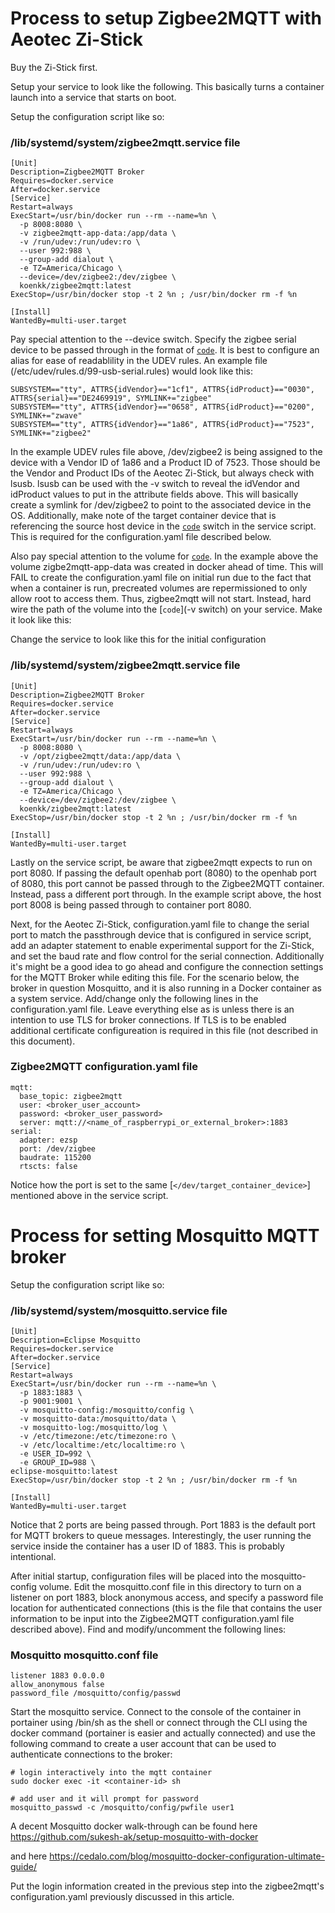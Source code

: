 # Process to setup Zigbee2MQTT with Aeotec Zi-Stick

Buy the Zi-Stick first.

Setup your service to look like the following.  This basically turns a container launch into a service that starts on boot.

Setup the configuration script like so:

### /lib/systemd/system/zigbee2mqtt.service file
    [Unit]
    Description=Zigbee2MQTT Broker
    Requires=docker.service
    After=docker.service
    [Service]
    Restart=always
    ExecStart=/usr/bin/docker run --rm --name=%n \
      -p 8008:8080 \
      -v zigbee2mqtt-app-data:/app/data \
      -v /run/udev:/run/udev:ro \
      --user 992:988 \
      --group-add dialout \
      -e TZ=America/Chicago \
      --device=/dev/zigbee2:/dev/zigbee \
      koenkk/zigbee2mqtt:latest
    ExecStop=/usr/bin/docker stop -t 2 %n ; /usr/bin/docker rm -f %n

    [Install]
    WantedBy=multi-user.target

Pay special attention to the --device switch.  Specify the zigbee serial device to be passed through in the format of [`code`](--device=/dev/<source_host_device>:/dev/<target_container_device>).
It is best to configure an alias for ease of readablility in the UDEV rules.  An example file (/etc/udev/rules.d/99-usb-serial.rules) would look like this:

    SUBSYSTEM=="tty", ATTRS{idVendor}=="1cf1", ATTRS{idProduct}=="0030", ATTRS{serial}=="DE2469919", SYMLINK+="zigbee"
    SUBSYSTEM=="tty", ATTRS{idVendor}=="0658", ATTRS{idProduct}=="0200", SYMLINK+="zwave"
    SUBSYSTEM=="tty", ATTRS{idVendor}=="1a86", ATTRS{idProduct}=="7523", SYMLINK+="zigbee2"

In the example UDEV rules file above, /dev/zigbee2 is being assigned to the device with a Vendor ID of 1a86 and a Product ID of 7523.  Those should be the Vendor and Product IDs of the Aeotec Zi-Stick, but always check with lsusb.  lsusb can be used with the -v switch to reveal the idVendor and idProduct values to put in the attribute fields above.  This will basically create a symlink for /dev/zigbee2 to point to the associated device in the OS.  Additionally, make note of the target container device that is referencing the source host device in the [`code`](--device=/dev/<source_host_device>:/dev/<target_container_device>) switch in the service script.  This is required for the configuration.yaml file described below.

Also pay special attention to the volume for [`code`](/app/data).  In the example above the volume zigbe2mqtt-app-data was created in docker ahead of time.  This will FAIL to create the configuration.yaml file on initial run due to the fact that when a container is run, precreated volumes are repermissioned to only allow root to access them.  Thus, zigbee2mqtt will not start.  Instead, hard wire the path of the volume into the [`code`](-v switch) on your service.  Make it look like this:

Change the service to look like this for the initial configuration

### /lib/systemd/system/zigbee2mqtt.service file
    [Unit]
    Description=Zigbee2MQTT Broker
    Requires=docker.service
    After=docker.service
    [Service]
    Restart=always
    ExecStart=/usr/bin/docker run --rm --name=%n \
      -p 8008:8080 \
      -v /opt/zigbee2mqtt/data:/app/data \
      -v /run/udev:/run/udev:ro \
      --user 992:988 \
      --group-add dialout \
      -e TZ=America/Chicago \
      --device=/dev/zigbee2:/dev/zigbee \
      koenkk/zigbee2mqtt:latest
    ExecStop=/usr/bin/docker stop -t 2 %n ; /usr/bin/docker rm -f %n

    [Install]
    WantedBy=multi-user.target

Lastly on the service script, be aware that zigbee2mqtt expects to run on port 8080.  If passing the default openhab port (8080) to the openhab port of 8080, this port cannot be passed through to the Zigbee2MQTT container.  Instead, pass a different port through.  In the example script above, the host port 8008 is being passed through to container port 8080.
 
Next, for the Aeotec Zi-Stick, configuration.yaml file to change the serial port to match the passthrough device that is configured in service script, add an adapter statement to enable experimental support for the Zi-Stick, and set the baud rate and flow control for the serial connection.  Additionally it's might be a good idea to go ahead and configure the connection settings for the MQTT Broker while editing this file.  For the scenario below, the broker in question Mosquitto, and it is also running in a Docker container as a system service.  Add/change only the following lines in the configuration.yaml file.  Leave everything else as is unless there is an intention to use TLS for broker connections.  If TLS is to be enabled additional certificate
configureation is required in this file (not described in this document).

### Zigbee2MQTT configuration.yaml file
    mqtt:
      base_topic: zigbee2mqtt
      user: <broker_user_account>
      password: <broker_user_password>
      server: mqtt://<name_of_raspberrypi_or_external_broker>:1883
    serial:
      adapter: ezsp
      port: /dev/zigbee
      baudrate: 115200
      rtscts: false

Notice how the port is set to the same [`</dev/target_container_device>`] mentioned above in the service script.

# Process for setting Mosquitto MQTT broker

Setup the configuration script like so:

### /lib/systemd/system/mosquitto.service file
    [Unit]
    Description=Eclipse Mosquitto
    Requires=docker.service
    After=docker.service
    [Service]
    Restart=always
    ExecStart=/usr/bin/docker run --rm --name=%n \
      -p 1883:1883 \
      -p 9001:9001 \
      -v mosquitto-config:/mosquitto/config \
      -v mosquitto-data:/mosquitto/data \
      -v mosquitto-log:/mosquitto/log \
      -v /etc/timezone:/etc/timezone:ro \
      -v /etc/localtime:/etc/localtime:ro \
      -e USER_ID=992 \
      -e GROUP_ID=988 \
    eclipse-mosquitto:latest
    ExecStop=/usr/bin/docker stop -t 2 %n ; /usr/bin/docker rm -f %n

    [Install]
    WantedBy=multi-user.target

Notice that 2 ports are being passed through.  Port 1883 is the default port for MQTT brokers to queue messages.  Interestingly, the user running the service inside the container has a user ID of 1883.  This is probably intentional.

After initial startup, configuration files will be placed into the mosquitto-config volume.  Edit the mosquitto.conf file in this directory to turn on a listener on port 1883, block anonymous access, and specify a password file location for authenticated connections (this is the file that contains the user information to be input into the Zigbee2MQTT configuration.yaml file described above).  Find and modify/uncomment the following lines:

### Mosquitto mosquitto.conf file
    listener 1883 0.0.0.0
    allow_anonymous false
    password_file /mosquitto/config/passwd

Start the mosquitto service.  Connect to the console of the container in portainer using /bin/sh as the shell or connect through the CLI using the docker command (portainer is easier and actually connected) and use the following command to create a user account that can be used to authenticate connections to the broker:

    # login interactively into the mqtt container
    sudo docker exec -it <container-id> sh

    # add user and it will prompt for password
    mosquitto_passwd -c /mosquitto/config/pwfile user1

A decent Mosquitto docker walk-through can be found here
https://github.com/sukesh-ak/setup-mosquitto-with-docker

and here
https://cedalo.com/blog/mosquitto-docker-configuration-ultimate-guide/

Put the login information created in the previous step into the zigbee2mqtt's configuration.yaml previously discussed in this article.

